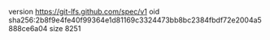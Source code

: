 version https://git-lfs.github.com/spec/v1
oid sha256:2b8f9e4fe40f99364e1d81169c3324473bb8bc2384fbdf72e2004a5888ce6a04
size 8251
